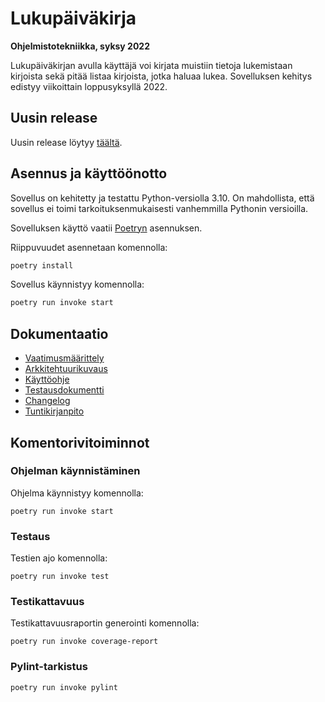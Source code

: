 # Lukupäiväkirja
**Ohjelmistotekniikka, syksy 2022**

Lukupäiväkirjan avulla käyttäjä voi kirjata muistiin tietoja lukemistaan kirjoista sekä pitää listaa kirjoista, jotka haluaa lukea. Sovelluksen kehitys edistyy viikoittain loppusyksyllä 2022.

## Uusin release

Uusin release löytyy
[täältä](https://github.com/tovento/ot-harjoitustyo/releases/tag/viikko5).

## Asennus ja käyttöönotto

Sovellus on kehitetty ja testattu Python-versiolla 3.10. On mahdollista, että sovellus ei toimi tarkoituksenmukaisesti vanhemmilla Pythonin versioilla.

Sovelluksen käyttö vaatii [Poetryn](https://python-poetry.org/) asennuksen.

Riippuvuudet asennetaan komennolla:

```bash
poetry install
```

Sovellus käynnistyy komennolla:

```bash
poetry run invoke start
```

## Dokumentaatio

- [Vaatimusmäärittely](./dokumentaatio/vaatimusmaarittely.md)
- [Arkkitehtuurikuvaus](./dokumentaatio/arkkitehtuuri.md)
- [Käyttöohje](./dokumentaatio/kayttoohje.md)
- [Testausdokumentti](./dokumentaatio/testaus.md)
- [Changelog](./dokumentaatio/changelog.md)
- [Tuntikirjanpito](./dokumentaatio/tuntikirjanpito.md)

## Komentorivitoiminnot

### Ohjelman käynnistäminen

Ohjelma käynnistyy komennolla:
```
poetry run invoke start
```

### Testaus

Testien ajo komennolla:
```
poetry run invoke test
```

### Testikattavuus

Testikattavuusraportin generointi komennolla:
```
poetry run invoke coverage-report
```

### Pylint-tarkistus

```
poetry run invoke pylint
```
